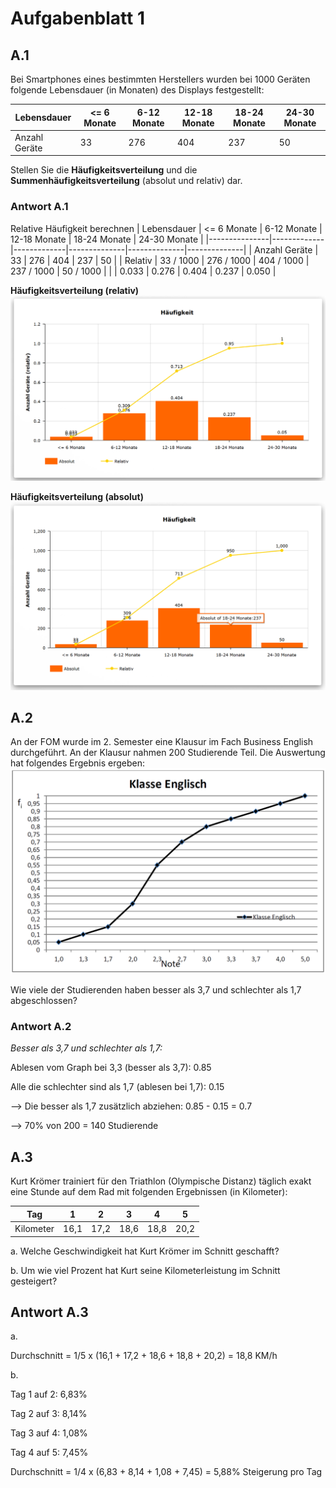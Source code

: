 # Aufgabenblatt 1

## A.1
Bei Smartphones eines bestimmten Herstellers wurden bei 1000 Geräten folgende Lebensdauer (in Monaten) des Displays festgestellt:

| Lebensdauer   | <= 6 Monate | 6-12 Monate | 12-18 Monate | 18-24 Monate | 24-30 Monate |
|---------------|-------------|-------------|--------------|--------------|--------------|
| Anzahl Geräte | 33          | 276         | 404          | 237          | 50           |

Stellen Sie die **Häufigkeitsverteilung** und die **Summenhäufigkeitsverteilung** (absolut und relativ) dar.

### Antwort A.1
Relative Häufigkeit berechnen
| Lebensdauer   | <= 6 Monate | 6-12 Monate | 12-18 Monate | 18-24 Monate | 24-30 Monate |
|---------------|-------------|-------------|--------------|--------------|--------------|
| Anzahl Geräte | 33          | 276         | 404          | 237          | 50           |
| Relativ       | 33 / 1000   | 276 / 1000  | 404 / 1000   | 237 / 1000   | 50 / 1000    |
|               | 0.033       | 0.276       | 0.404        | 0.237        | 0.050        |

**Häufigkeitsverteilung (relativ)**
![Häufigkeit](Bilder/haufigkeit_relativ.png)

**Häufigkeitsverteilung (absolut)**
![Häufigkeit](Bilder/haufigkeit.png)

## A.2
An der FOM wurde im 2. Semester eine Klausur im Fach Business English durchgeführt. An der Klausur nahmen 200 Studierende Teil. Die Auswertung hat folgendes Ergebnis ergeben:
![Noten](Bilder/a2_chart.png)

Wie viele der Studierenden haben besser als 3,7 und schlechter als 1,7 abgeschlossen?

### Antwort A.2
_Besser als 3,7 und schlechter als 1,7:_

Ablesen vom Graph bei 3,3 (besser als 3,7): 0.85

Alle die schlechter sind als 1,7 (ablesen bei 1,7): 0.15

--> Die besser als 1,7 zusätzlich abziehen: 0.85 - 0.15 = 0.7

--> 70% von 200 = 140 Studierende

## A.3
Kurt Krömer trainiert für den Triathlon (Olympische Distanz) täglich exakt eine Stunde auf dem Rad mit folgenden Ergebnissen (in Kilometer):

| Tag       | 1    | 2    | 3    | 4    | 5    |
|-----------|------|------|------|------|------|
| Kilometer | 16,1 | 17,2 | 18,6 | 18,8 | 20,2 |

a. Welche Geschwindigkeit hat Kurt Krömer im Schnitt geschafft?

b. Um wie viel Prozent hat Kurt seine Kilometerleistung im Schnitt gesteigert?

## Antwort A.3
a.

Durchschnitt = 1/5 x (16,1 + 17,2 + 18,6 + 18,8 + 20,2) = 18,8 KM/h

b. 

Tag 1 auf 2: 6,83%

Tag 2 auf 3: 8,14%

Tag 3 auf 4: 1,08%

Tag 4 auf 5: 7,45%

Durchschnitt = 1/4 x (6,83 + 8,14 + 1,08 + 7,45) = 5,88% Steigerung pro Tag

